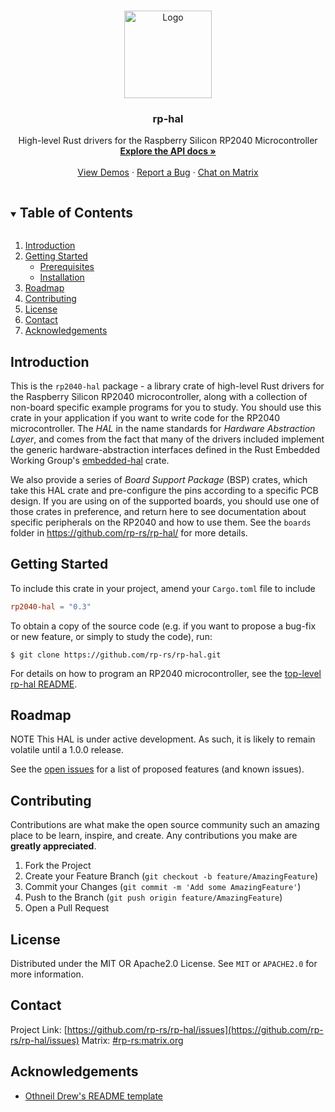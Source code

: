 <!-- PROJECT LOGO -->
<br />
<p align="center">
  <a href="https://github.com/rp-rs/rp2040-hal">
    <img src="https://www.svgrepo.com/show/281119/microchip.svg" alt="Logo" width="140" height="140">
  </a>

   <h3 align="center">rp-hal</h3>

  <p align="center">
    High-level Rust drivers for the Raspberry Silicon RP2040 Microcontroller
    <br />
    <a href="https://docs.rs/rp2040-hal"><strong>Explore the API docs »</strong></a>
    <br />
    <br />
    <a href="https://github.com/rp-rs/rp-hal/tree/main/boards/pico/examples">View Demos</a>
    ·
    <a href="https://github.com/rp-rs/rp-hal/issues">Report a Bug</a>
    ·
    <a href="https://matrix.to/#/#rp-rs:matrix.org">Chat on Matrix</a>
  </p>
</p>



<!-- TABLE OF CONTENTS -->
<details open="open">
  <summary><h2 style="display: inline-block">Table of Contents</h2></summary>
  <ol>
    <li><a href="#introduction">Introduction</a></li>
   <li>
      <a href="#getting-started">Getting Started</a>
      <ul>
        <li><a href="#prerequisites">Prerequisites</a></li>
        <li><a href="#installation">Installation</a></li>
      </ul>
    </li>
    <li><a href="#roadmap">Roadmap</a></li>
    <li><a href="#contributing">Contributing</a></li>
    <li><a href="#license">License</a></li>
    <li><a href="#contact">Contact</a></li>
    <li><a href="#acknowledgements">Acknowledgements</a></li>
  </ol>
</details>

<!-- INTRODUCTION -->
## Introduction

This is the `rp2040-hal` package - a library crate of high-level Rust drivers
for the Raspberry Silicon RP2040 microcontroller, along with a collection of
non-board specific example programs for you to study. You should use this crate
in your application if you want to write code for the RP2040 microcontroller.
The *HAL* in the name standards for *Hardware Abstraction Layer*, and comes from
the fact that many of the drivers included implement the generic
hardware-abstraction interfaces defined in the Rust Embedded Working Group's
[embedded-hal](https://github.com/rust-embedded/embedded-hal) crate.

We also provide a series of *Board Support Package* (BSP) crates, which take
this HAL crate and pre-configure the pins according to a specific PCB design. If
you are using on of the supported boards, you should use one of those crates in
preference, and return here to see documentation about specific peripherals on
the RP2040 and how to use them. See the `boards` folder in
https://github.com/rp-rs/rp-hal/ for more details.

<!-- GETTING STARTED -->
## Getting Started

To include this crate in your project, amend your `Cargo.toml` file to include

```toml
rp2040-hal = "0.3"
```

To obtain a copy of the source code (e.g. if you want to propose a bug-fix or
new feature, or simply to study the code), run:

```console
$ git clone https://github.com/rp-rs/rp-hal.git
```

For details on how to program an RP2040 microcontroller, see the [top-level
rp-hal README](https://github.com/rp-rs/rp-hal/).

<!-- ROADMAP -->
## Roadmap

NOTE This HAL is under active development. As such, it is likely to remain
volatile until a 1.0.0 release.

See the [open issues](https://github.com/rp-rs/rp-hal/issues) for a list of
proposed features (and known issues).


<!-- CONTRIBUTING -->
## Contributing

Contributions are what make the open source community such an amazing place to
be learn, inspire, and create. Any contributions you make are **greatly
appreciated**.

1. Fork the Project
2. Create your Feature Branch (`git checkout -b feature/AmazingFeature`)
3. Commit your Changes (`git commit -m 'Add some AmazingFeature'`)
4. Push to the Branch (`git push origin feature/AmazingFeature`)
5. Open a Pull Request



<!-- LICENSE -->
## License

Distributed under the MIT OR Apache2.0 License. See `MIT` or `APACHE2.0` for more information.



<!-- CONTACT -->
## Contact

Project Link: [https://github.com/rp-rs/rp-hal/issues](https://github.com/rp-rs/rp-hal/issues)
Matrix: [#rp-rs:matrix.org](https://matrix.to/#/#rp-rs:matrix.org)


<!-- ACKNOWLEDGEMENTS -->
## Acknowledgements

* [Othneil Drew's README template](https://github.com/othneildrew)
